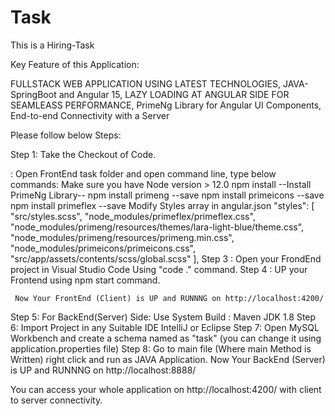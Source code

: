 # Task
This is a Hiring-Task


Key Feature of this Application:

FULLSTACK WEB APPLICATION USING LATEST TECHNOLOGIES, 
JAVA-SpringBoot and Angular 15,
LAZY LOADING AT ANGULAR SIDE FOR SEAMLEASS PERFORMANCE,
PrimeNg Library for Angular UI Components,
End-to-end Connectivity with a Server


Please follow below Steps:

Step 1: Take the Checkout of Code.

 : Open FrontEnd task folder and open command line, type below commands:
        Make sure you have Node version > 12.0
        npm install
        --Install PrimeNg Library--
        npm install primeng --save
        npm install primeicons --save
        npm install primeflex --save
        Modify Styles array in angular.json
          "styles": [
              "src/styles.scss",
              "node_modules/primeflex/primeflex.css",
              "node_modules/primeng/resources/themes/lara-light-blue/theme.css",
              "node_modules/primeng/resources/primeng.min.css",
              "node_modules/primeicons/primeicons.css",
              "src/app/assets/contents/scss/global.scss"
            ],
Step 3 : Open your FrondEnd project in Visual Studio Code Using "code ." command.
Step 4 : UP your Frontend using npm start command.
     
     Now Your FrontEnd (Client) is UP and RUNNNG on http://localhost:4200/
     
Step 5: For BackEnd(Server) Side:
       Use System Build : Maven
       JDK 1.8
Step 6: Import Project in any Suitable IDE IntelliJ or Eclipse
Step 7: Open MySQL Workbench and create a schema named as "task" (you can change it using application.properties file)
Step 8: Go to main file (Where main Method is Written)
       right click and run as JAVA Application.
Now Your BackEnd (Server) is UP and RUNNNG on http://localhost:8888/

You can access your whole application on http://localhost:4200/ with client to server connectivity.
